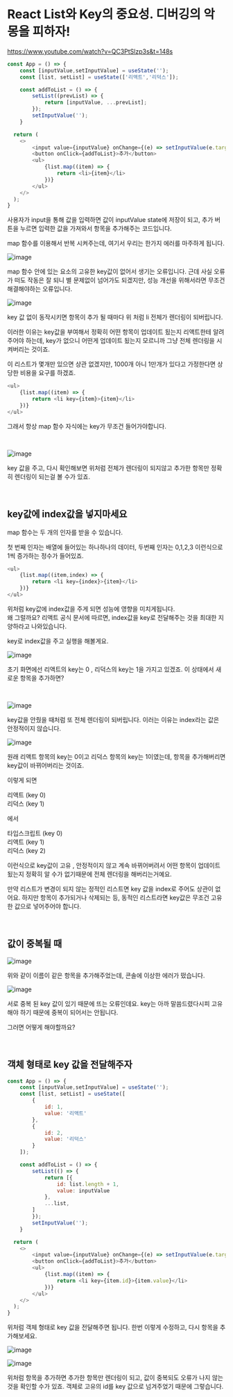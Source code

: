 # React List와 Key의 중요성. 디버깅의 악몽을 피하자!

https://www.youtube.com/watch?v=QC3PtSlzp3s&t=148s

```js
const App = () => {
	const [inputValue,setInputValue] = useState('');
	const [list, setList] = useState(['리액트','리덕스']);

    const addToList = () => {
        setList((prevList) => {
            return [inputValue, ...prevList];
        });
        setInputValue('');
    }

  return (
    <>
		<input value={inputValue} onChange={(e) => setInputValue(e.target.value)} />
        <button onClick={addToList}>추가</button>
        <ul>
            {list.map((item) => {
                return <li>{item}</li>
            })}
        </ul>
    </>
  );
}
```

사용자가 input을 통해 값을 입력하면 값이 inputValue state에 저장이 되고, 추가 버튼을 누르면 입력한 값을 가져와서 항목을 추가해주는 코드입니다.

map 함수를 이용해서 반복 시켜주는데, 여기서 우리는 한가지 에러를 마주하게 됩니다.

![image](https://user-images.githubusercontent.com/87457620/198014198-4bb132fc-98e6-4fa5-86b6-7eb3ec143b71.png)

map 함수 안에 있는 요소의 고유한 key값이 없어서 생기는 오류입니다. 근데 사실 오류가 떠도 작동은 잘 되니 별 문제없이 넘어가도 되겠지만, 성능 개선을 위해서라면 무조건 해결해야하는 오류입니다.


![image](https://user-images.githubusercontent.com/87457620/198016171-4414130d-3793-4d6e-bcf3-ec83214aa0ea.png)


key 값 없이 동작시키면 항목이 추가 될 때마다 위 처럼 li 전체가 렌더링이 되버립니다. 

이러한 이유는 key값을 부여해서 정확히 어떤 항목이 업데이트 됬는지 리액트한테 알려주어야 하는데, key가 없으니 어떤게 업데이트 됬는지 모르니까 그냥 전체 렌더링을 시켜버리는 것이죠.

이 리스트가 몇개만 있으면 상관 없겠지만, 1000개 아니 1만개가 있다고 가정한다면 상당한 비용을 요구를 하겠죠.

```js
<ul>
    {list.map((item) => {
        return <li key={item}>{item}</li>
    })}
</ul>
```

그래서 항상 map 함수 자식에는 key가 무조건 들어가야합니다.

<br>


![image](https://user-images.githubusercontent.com/87457620/198017107-ec6310ec-52f4-4dfe-a63a-64145e8a8de0.png)

key 값을 주고, 다시 확인해보면 위처럼 전체가 렌더링이 되지않고 추가한 항목만 정확히 렌더링이 되는걸 볼 수가 있죠.

<br>

## key값에 index값을 넣지마세요

map 함수는 두 개의 인자를 받을 수 있습니다.

첫 번째 인자는 배열에 들어있는 하나하나의 데이터,
두번째 인자는 0,1,2,3 이런식으로 1씩 증가하는 정수가 들어있죠.

```js
<ul>
    {list.map((item,index) => {
        return <li key={index}>{item}</li>
    })}
</ul>
```

위처럼 key값에 index값을 주게 되면 성능에 영향을 미치게됩니다. <br>
왜 그럴까요? 리액트 공식 문서에 따르면, index값을 key로
전달해주는 것을 최대한 지양하라고 나와있습니다.

key로 index값을 주고 실행을 해볼게요.


![image](https://user-images.githubusercontent.com/87457620/198018789-4f144522-162f-4551-834b-69ceed6056bb.png)

초기 화면에선 리액트의 key는 0 , 리덕스의 key는 1을 가지고 있겠죠. 이 상태에서 새로운 항목을 추가하면?

<br>

![image](https://user-images.githubusercontent.com/87457620/198019000-7d5a4346-120f-44c1-bbab-dc3f093b6651.png)

key값을 안줬을 때처럼 또 전체 렌더링이 되버립니다.
이러는 이유는 index라는 값은 안정적이지 않습니다.

![image](https://user-images.githubusercontent.com/87457620/198019425-e7b39c30-2b05-4dae-9088-4c0a24afa13a.png)

원래 리액트 항목의 key는 0이고 리덕스 항목의 key는 1이였는데, 항목을 추가해버리면 key값이 바뀌어버리는 것이죠.

이렇게 되면 <br>

리액트 (key 0) <br>
리덕스 (key 1)

에서

타입스크립트 (key 0) <br>
리액트 (key 1) <br>
리덕스 (key 2) <br>

이런식으로 key값이 고유 , 안정적이지 않고 계속 바뀌어버려서 어떤 항목이 업데이트 됬는지 정확히 알 수가 없기때문에 전체 렌더링을 해버리는거예요.

만약 리스트가 변경이 되지 않는 정적인 리스트면 key 값을 index로 주어도 상관이 없어요. 하지만 항목이 추가되거나 삭제되는 등, 동적인 리스트라면 key값은 무조건 고유한 값으로 넣어주어야 합니다.

<br>

## 값이 중복될 때

![image](https://user-images.githubusercontent.com/87457620/198020938-ac324a67-6d12-40c1-89f8-a59f310d55f8.png)

위와 같이 이름이 같은 항목을 추가해주었는데, 콘솔에 이상한 에러가 떴습니다.

![image](https://user-images.githubusercontent.com/87457620/198021080-58c3483f-545b-4c6a-8745-a8f0c47ef51e.png)

서로 중복 된 key 값이 있기 때문에 뜨는 오류인데요. key는 아까 말씀드렸다시피 고유해야 하기 때문에 중복이 되어서는 안됩니다.

그러면 어떻게 해야할까요?

<br>

## 객체 형태로 key 값을 전달해주자

```js
const App = () => {
	const [inputValue,setInputValue] = useState('');
	const [list, setList] = useState([
        {
            id: 1,
            value: '리액트'
        },
        {
            id: 2,
            value: '리덕스'
        }
    ]);

    const addToList = () => {
        setList(() => {
            return [{
                id: list.length + 1,
                value: inputValue
            },
            ...list,
        ]
        });
        setInputValue('');
    }

  return (
    <>
		<input value={inputValue} onChange={(e) => setInputValue(e.target.value)} />
        <button onClick={addToList}>추가</button>
        <ul>
            {list.map((item) => {
                return <li key={item.id}>{item.value}</li>
            })}
        </ul>
    </>
  );
}
```

위처럼 객체 형태로 key 값을 전달해주면 됩니다. 한번 이렇게 수정하고, 다시 항목을 추가해보세요.

![image](https://user-images.githubusercontent.com/87457620/198022425-7cd8209b-2074-4f51-b752-13b9e828857c.png)

![image](https://user-images.githubusercontent.com/87457620/198022500-cc1e6065-8021-4827-952c-aa2c26084191.png)

위처럼 항목을 추가하면 추가한 항목만 렌더링이 되고, 값이 중복되도
오류가 나지 않는 것을 확인할 수가 있죠. 객체로 고유의 id를 key 값으로 넘겨주었기 때문에 그렇습니다.